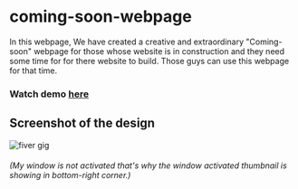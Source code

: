 # coming-soon-webpage

In this webpage, We have created a creative and extraordinary "Coming-soon" webpage for those whose website is in construction and they need some time for for there website to build. Those guys can use this webpage for that time.

### Watch demo [here](https://vishalps2606.github.io/coming-soon-webpage)

## Screenshot of the design
![fiver gig](https://user-images.githubusercontent.com/70359874/132979294-640ee9da-dcec-46d0-8a59-b89a803856e0.jpg)

###### (My window is not activated that's why the window activated thumbnail is showing in bottom-right corner.)

